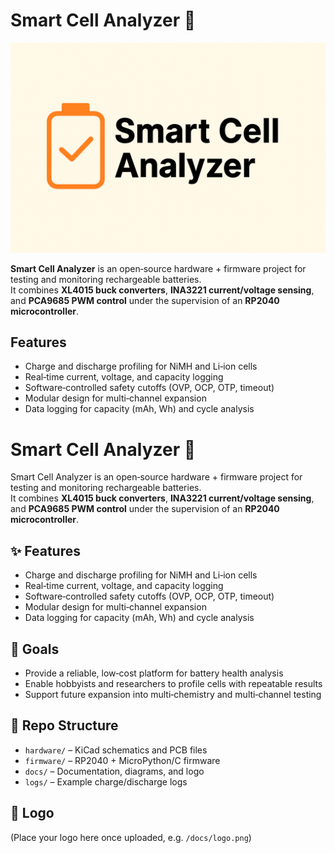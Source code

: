 # Smart Cell Analyzer 🔋

![Smart Cell Analyzer Logo](<docs/Logo Smart cell analyzer.png>)

**Smart Cell Analyzer** is an open‑source hardware + firmware project for testing and monitoring rechargeable batteries.  
It combines **XL4015 buck converters**, **INA3221 current/voltage sensing**, and **PCA9685 PWM control** under the supervision of an **RP2040 microcontroller**.

## Features
- Charge and discharge profiling for NiMH and Li‑ion cells
- Real‑time current, voltage, and capacity logging
- Software‑controlled safety cutoffs (OVP, OCP, OTP, timeout)
- Modular design for multi‑channel expansion
- Data logging for capacity (mAh, Wh) and cycle analysis

# Smart Cell Analyzer 🔋

Smart Cell Analyzer is an open‑source hardware + firmware project for testing and monitoring rechargeable batteries.  
It combines **XL4015 buck converters**, **INA3221 current/voltage sensing**, and **PCA9685 PWM control** under the supervision of an **RP2040 microcontroller**.

## ✨ Features
- Charge and discharge profiling for NiMH and Li‑ion cells
- Real‑time current, voltage, and capacity logging
- Software‑controlled safety cutoffs (OVP, OCP, OTP, timeout)
- Modular design for multi‑channel expansion
- Data logging for capacity (mAh, Wh) and cycle analysis

## 🚀 Goals
- Provide a reliable, low‑cost platform for battery health analysis
- Enable hobbyists and researchers to profile cells with repeatable results
- Support future expansion into multi‑chemistry and multi‑channel testing

## 📂 Repo Structure
- `hardware/` – KiCad schematics and PCB files
- `firmware/` – RP2040 + MicroPython/C firmware
- `docs/` – Documentation, diagrams, and logo
- `logs/` – Example charge/discharge logs

## 📸 Logo
(Place your logo here once uploaded, e.g. `/docs/logo.png`)